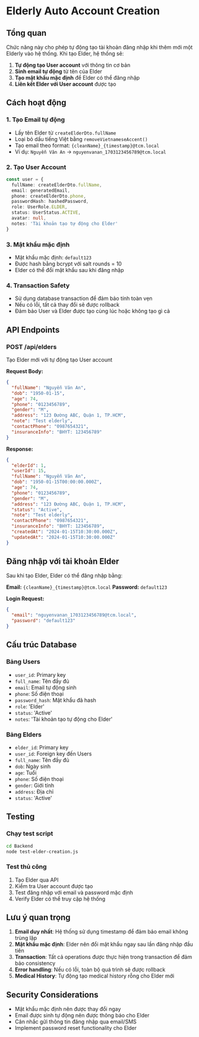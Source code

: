 # Elderly Auto Account Creation

## Tổng quan

Chức năng này cho phép tự động tạo tài khoản đăng nhập khi thêm mới một Elderly vào hệ thống. Khi tạo Elder, hệ thống sẽ:

1. **Tự động tạo User account** với thông tin cơ bản
2. **Sinh email tự động** từ tên của Elder
3. **Tạo mật khẩu mặc định** để Elder có thể đăng nhập
4. **Liên kết Elder với User account** được tạo

## Cách hoạt động

### 1. Tạo Email tự động
- Lấy tên Elder từ `createElderDto.fullName`
- Loại bỏ dấu tiếng Việt bằng `removeVietnameseAccent()`
- Tạo email theo format: `{cleanName}_{timestamp}@tcm.local`
- Ví dụ: `Nguyễn Văn An` → `nguyenvanan_1703123456789@tcm.local`

### 2. Tạo User Account
```typescript
const user = {
  fullName: createElderDto.fullName,
  email: generatedEmail,
  phone: createElderDto.phone,
  passwordHash: hashedPassword,
  role: UserRole.ELDER,
  status: UserStatus.ACTIVE,
  avatar: null,
  notes: 'Tài khoản tạo tự động cho Elder'
}
```

### 3. Mật khẩu mặc định
- Mật khẩu mặc định: `default123`
- Được hash bằng bcrypt với salt rounds = 10
- Elder có thể đổi mật khẩu sau khi đăng nhập

### 4. Transaction Safety
- Sử dụng database transaction để đảm bảo tính toàn vẹn
- Nếu có lỗi, tất cả thay đổi sẽ được rollback
- Đảm bảo User và Elder được tạo cùng lúc hoặc không tạo gì cả

## API Endpoints

### POST /api/elders
Tạo Elder mới với tự động tạo User account

**Request Body:**
```json
{
  "fullName": "Nguyễn Văn An",
  "dob": "1950-01-15",
  "age": 74,
  "phone": "0123456789",
  "gender": "M",
  "address": "123 Đường ABC, Quận 1, TP.HCM",
  "note": "Test elderly",
  "contactPhone": "0987654321",
  "insuranceInfo": "BHYT: 123456789"
}
```

**Response:**
```json
{
  "elderId": 1,
  "userId": 15,
  "fullName": "Nguyễn Văn An",
  "dob": "1950-01-15T00:00:00.000Z",
  "age": 74,
  "phone": "0123456789",
  "gender": "M",
  "address": "123 Đường ABC, Quận 1, TP.HCM",
  "status": "Active",
  "note": "Test elderly",
  "contactPhone": "0987654321",
  "insuranceInfo": "BHYT: 123456789",
  "createdAt": "2024-01-15T10:30:00.000Z",
  "updatedAt": "2024-01-15T10:30:00.000Z"
}
```

## Đăng nhập với tài khoản Elder

Sau khi tạo Elder, Elder có thể đăng nhập bằng:

**Email:** `{cleanName}_{timestamp}@tcm.local`
**Password:** `default123`

**Login Request:**
```json
{
  "email": "nguyenvanan_1703123456789@tcm.local",
  "password": "default123"
}
```

## Cấu trúc Database

### Bảng Users
- `user_id`: Primary key
- `full_name`: Tên đầy đủ
- `email`: Email tự động sinh
- `phone`: Số điện thoại
- `password_hash`: Mật khẩu đã hash
- `role`: 'Elder'
- `status`: 'Active'
- `notes`: 'Tài khoản tạo tự động cho Elder'

### Bảng Elders
- `elder_id`: Primary key
- `user_id`: Foreign key đến Users
- `full_name`: Tên đầy đủ
- `dob`: Ngày sinh
- `age`: Tuổi
- `phone`: Số điện thoại
- `gender`: Giới tính
- `address`: Địa chỉ
- `status`: 'Active'

## Testing

### Chạy test script
```bash
cd Backend
node test-elder-creation.js
```

### Test thủ công
1. Tạo Elder qua API
2. Kiểm tra User account được tạo
3. Test đăng nhập với email và password mặc định
4. Verify Elder có thể truy cập hệ thống

## Lưu ý quan trọng

1. **Email duy nhất**: Hệ thống sử dụng timestamp để đảm bảo email không trùng lặp
2. **Mật khẩu mặc định**: Elder nên đổi mật khẩu ngay sau lần đăng nhập đầu tiên
3. **Transaction**: Tất cả operations được thực hiện trong transaction để đảm bảo consistency
4. **Error handling**: Nếu có lỗi, toàn bộ quá trình sẽ được rollback
5. **Medical History**: Tự động tạo medical history rỗng cho Elder mới

## Security Considerations

- Mật khẩu mặc định nên được thay đổi ngay
- Email được sinh tự động nên được thông báo cho Elder
- Cân nhắc gửi thông tin đăng nhập qua email/SMS
- Implement password reset functionality cho Elder
